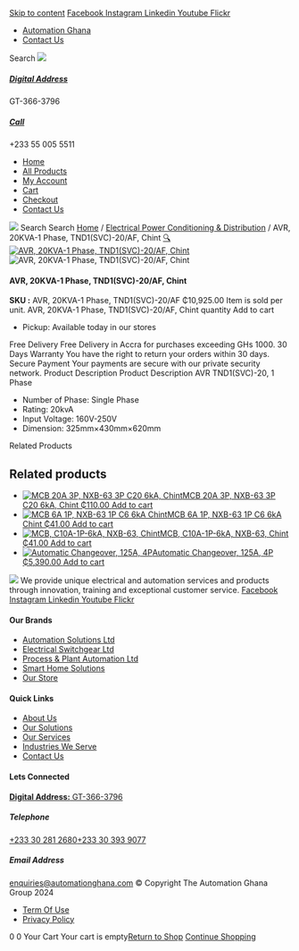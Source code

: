 [Skip to content](https://store.automationghana.com/product/avr-tnd1svc-20-af-chint/#content)
[ Facebook ](https://www.facebook.com/automationgh/) [ Instagram ](https://www.instagram.com/automationgh/) [ Linkedin ](https://www.linkedin.com/company/the-automation-ghana-limited/) [ Youtube ](https://www.youtube.com/channel/UCurrRDUSm5oIW39VXjn1u0w) [ Flickr ](https://www.flickr.com/photos/181794037@N07/)
  * [ Automation Ghana ](https://automationghana.com)
  * [ Contact Us ](https://store.automationghana.com/contact/)


Search
[ ![](https://store.automationghana.com/wp-content/uploads/2024/04/Website-TAGG-Logo-BLUE.png) ](https://store.automationghana.com/)
[ ](https://maps.app.goo.gl/m4xeaagWCNbLk4jM6)
#####  [ Digital Address ](https://maps.app.goo.gl/m4xeaagWCNbLk4jM6)
GT-366-3796 
[ ](tel:+233550055511)
#####  [ Call ](tel:+233550055511)
+233 55 005 5511 
  * [Home](https://store.automationghana.com/)
  * [All Products](https://store.automationghana.com/shop/)
  * [My Account](https://store.automationghana.com/my-account/)
  * [Cart](https://store.automationghana.com/cart/)
  * [Checkout](https://store.automationghana.com/checkout/)
  * [Contact Us](https://store.automationghana.com/contact/)


[![](https://store.automationghana.com/wp-content/uploads/2024/04/AutomationGhana_logo_white.png)](https://store.automationghana.com)
Search
Search
[Home](https://store.automationghana.com) / [Electrical Power Conditioning & Distribution](https://store.automationghana.com/product-category/electrical-power-distribution/) / AVR, 20KVA-1 Phase, TND1(SVC)-20/AF, Chint
[🔍](https://store.automationghana.com/product/avr-tnd1svc-20-af-chint/)
[![AVR, 20KVA-1 Phase, TND1\(SVC\)-20/AF, Chint](https://store.automationghana.com/wp-content/uploads/2020/04/TND1SVC-20_AF.png)](https://store.automationghana.com/wp-content/uploads/2020/04/TND1SVC-20_AF.png)![AVR, 20KVA-1 Phase, TND1\(SVC\)-20/AF, Chint](https://store.automationghana.com/wp-content/uploads/2020/04/TND1SVC-20_AF.png)
####  AVR, 20KVA-1 Phase, TND1(SVC)-20/AF, Chint 
**SKU :** AVR, 20KVA-1 Phase, TND1(SVC)-20/AF 
₵10,925.00
Item is sold per unit.
AVR, 20KVA-1 Phase, TND1(SVC)-20/AF, Chint quantity
Add to cart
  * Pickup: Available today in our stores


Free Delivery 
Free Delivery in Accra for purchases exceeding GHs 1000. 
30 Days Warranty 
You have the right to return your orders within 30 days. 
Secure Payment 
Your payments are secure with our private security network. 
Product Description
Product Description
AVR TND1(SVC)-20, 1 Phase 
  * Number of Phase: Single Phase
  * Rating: 20kvA
  * Input Voltage: 160V-250V
  * Dimension: 325mm×430mm×620mm


Related Products 
## Related products
  * [![MCB 20A 3P, NXB-63 3P C20 6kA, Chint](https://store.automationghana.com/wp-content/uploads/2019/11/BREAKER-5-300x300.jpg)MCB 20A 3P, NXB-63 3P C20 6kA, Chint ₵110.00 ](https://store.automationghana.com/product/mcb-nxb-63-3p-c20-6ka-chint/)
[Add to cart](https://store.automationghana.com/product/avr-tnd1svc-20-af-chint/?add-to-cart=1784)
  * [![MCB 6A 1P, NXB-63 1P C6 6kA Chint](https://store.automationghana.com/wp-content/uploads/2020/04/NXB-63-1P-C6-6KA-300x300.jpg)MCB 6A 1P, NXB-63 1P C6 6kA Chint ₵41.00 ](https://store.automationghana.com/product/mcb-nxb-63-1p-c6-6ka-chint/)
[Add to cart](https://store.automationghana.com/product/avr-tnd1svc-20-af-chint/?add-to-cart=1781)
  * [![MCB, C10A-1P-6kA, NXB-63, Chint](https://store.automationghana.com/wp-content/uploads/2020/04/NXB-63-C10-1P-300x300.jpg)MCB, C10A-1P-6kA, NXB-63, Chint ₵41.00 ](https://store.automationghana.com/product/mcb-nxb-63-1p-c10-6ka-chint/)
[Add to cart](https://store.automationghana.com/product/avr-tnd1svc-20-af-chint/?add-to-cart=1776)
  * [![Automatic Changeover, 125A, 4P](https://store.automationghana.com/wp-content/uploads/2020/04/automatic-changeover.jpg)Automatic Changeover, 125A, 4P ₵5,390.00 ](https://store.automationghana.com/product/automatic-changeover-nz7-125h-4-125a-chint/)
[Add to cart](https://store.automationghana.com/product/avr-tnd1svc-20-af-chint/?add-to-cart=1628)


![](https://store.automationghana.com/wp-content/uploads/2024/04/AutomationGhana_logo_white.png)
We provide unique electrical and automation services and products through innovation, training and exceptional customer service.
[ Facebook ](https://www.facebook.com/automationgh/) [ Instagram ](https://www.instagram.com/automationgh/) [ Linkedin ](https://www.linkedin.com/company/the-automation-ghana-limited/) [ Youtube ](https://www.youtube.com/channel/UCurrRDUSm5oIW39VXjn1u0w) [ Flickr ](https://www.flickr.com/photos/181794037@N07/)
#### Our Brands
  * [ Automation Solutions Ltd ](https://store.automationghana.com/product/avr-tnd1svc-20-af-chint/)
  * [ Electrical Switchgear Ltd ](https://store.automationghana.com/product/avr-tnd1svc-20-af-chint/)
  * [ Process & Plant Automation Ltd ](https://store.automationghana.com/product/avr-tnd1svc-20-af-chint/)
  * [ Smart Home Solutions ](https://store.automationghana.com/product/avr-tnd1svc-20-af-chint/)
  * [ Our Store ](https://store.automationghana.com/product/avr-tnd1svc-20-af-chint/)


#### Quick Links
  * [ About Us ](https://store.automationghana.com/product/avr-tnd1svc-20-af-chint/)
  * [ Our Solutions ](https://store.automationghana.com/product/avr-tnd1svc-20-af-chint/)
  * [ Our Services ](https://store.automationghana.com/product/avr-tnd1svc-20-af-chint/)
  * [ Industries We Serve ](https://store.automationghana.com/product/avr-tnd1svc-20-af-chint/)
  * [ Contact Us ](https://store.automationghana.com/product/avr-tnd1svc-20-af-chint/)


#### Lets Connected
[**Digital Address:** GT-366-3796](https://maps.app.goo.gl/m4xeaagWCNbLk4jM6)
#####  Telephone 
[ +233 30 281 2680](tel:+233302812680)[+233 30 393 9077](https://store.automationghana.com/product/avr-tnd1svc-20-af-chint/+233303939077)
#####  Email Address 
enquiries@automationghana.com 
© Copyright The Automation Ghana Group 2024
  * [ Term Of Use ](https://store.automationghana.com/product/avr-tnd1svc-20-af-chint/)
  * [ Privacy Policy ](https://store.automationghana.com/product/avr-tnd1svc-20-af-chint/)


0
0
Your Cart
Your cart is empty[Return to Shop](https://store.automationghana.com/shop/)
[Continue Shopping](https://store.automationghana.com/product/avr-tnd1svc-20-af-chint/)
